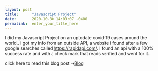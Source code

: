 ```yaml
---
layout: post
title:      "Javascript Project"
date:       2020-10-30 14:03:07 -0400
permalink:  enter_your_title_here
---
```


I did my Javascript Project on an uptodate covid-19 cases around the world..
i got my info from an outside API, a website i found after a few google searches called https://rapidapi.com/.
I found an api with a 100% success rate and with a check mark that reads verified and went for it..

click here to read this blog post ⇢[Blog](http://medium.com/@3yerus/javascript-project-2a429332e1ef)
